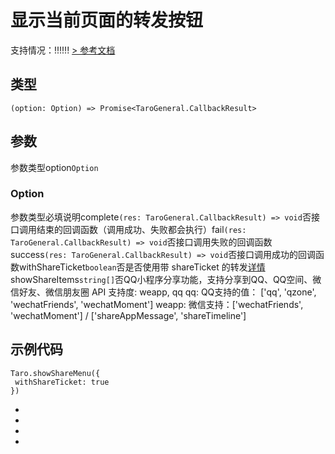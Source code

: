 # 显示当前页面的转发按钮
支持情况：!!!!!!
[> 参考文档
](https://developers.weixin.qq.com/miniprogram/dev/api/share/wx.showShareMenu.html)
## 类型[​](showShareMenu.html#类型)
```tsx
(option: Option) => Promise<TaroGeneral.CallbackResult>
```

## 参数[​](showShareMenu.html#参数)
参数类型option`Option`
### Option[​](showShareMenu.html#option)
参数类型必填说明complete`(res: TaroGeneral.CallbackResult) => void`否接口调用结束的回调函数（调用成功、失败都会执行）fail`(res: TaroGeneral.CallbackResult) => void`否接口调用失败的回调函数success`(res: TaroGeneral.CallbackResult) => void`否接口调用成功的回调函数withShareTicket`boolean`否是否使用带 shareTicket 的转发[详情](https://developers.weixin.qq.com/miniprogram/dev/framework/open-ability/share.html)showShareItems`string[]`否QQ小程序分享功能，支持分享到QQ、QQ空间、微信好友、微信朋友圈
API 支持度: weapp, qq
qq: QQ支持的值： ['qq', 'qzone', 'wechatFriends', 'wechatMoment']
weapp: 微信支持：['wechatFriends', 'wechatMoment'] / ['shareAppMessage', 'shareTimeline']
## 示例代码[​](showShareMenu.html#示例代码)
```tsx
Taro.showShareMenu({
 withShareTicket: true
})
```

- 
- 

- 

-
